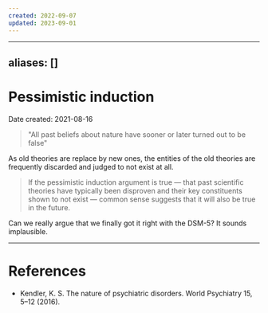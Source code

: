 ```yaml
---
created: 2022-09-07
updated: 2023-09-01
---
```



---
aliases: []
---

# Pessimistic induction
Date created: 2021-08-16

> "All past beliefs about nature have sooner or later turned out to be false"

As old theories are replace by new ones, the entities of the old theories are frequently discarded and judged to not exist at all.

> If the pessimistic induction argument is true — that past scientific theories have typically been disproven and their key constituents shown to not exist — common sense suggests that it will also be true in the future.

Can we really argue that we finally got it right with the DSM-5? It sounds implausible.

---
# References
* Kendler, K. S. The nature of psychiatric disorders. World Psychiatry 15, 5–12 (2016).